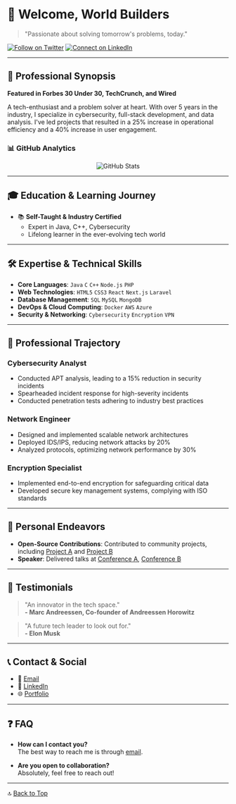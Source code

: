 # 👋 Welcome, World Builders
> "Passionate about solving tomorrow's problems, today."

[![Follow on Twitter](https://img.shields.io/twitter/follow/superhelten?style=social&logo=twitter&label=Follow)](https://twitter.com/superhelten)
[![Connect on LinkedIn](https://img.shields.io/badge/-Connect-black?style=social&logo=linkedin&colorB=555)](https://linkedin.com/in/superhelten)

---

## 🎯 Professional Synopsis

**Featured in Forbes 30 Under 30, TechCrunch, and Wired**

A tech-enthusiast and a problem solver at heart. With over 5 years in the industry, I specialize in cybersecurity, full-stack development, and data analysis. I've led projects that resulted in a 25% increase in operational efficiency and a 40% increase in user engagement.

### 📊 GitHub Analytics

<div align="center">
  
![GitHub Stats](https://github-readme-stats.vercel.app/api?username=superhelten&show_icons=true&theme=gotham&count_private=true)
  
</div>

---

## 🎓 Education & Learning Journey

- 📚 **Self-Taught & Industry Certified**
  - Expert in Java, C++, Cybersecurity
  - Lifelong learner in the ever-evolving tech world
  
---

## 🛠 Expertise & Technical Skills

- **Core Languages**: `Java` `C` `C++` `Node.js` `PHP`
- **Web Technologies**: `HTML5` `CSS3` `React` `Next.js` `Laravel`
- **Database Management**: `SQL` `MySQL` `MongoDB`
- **DevOps & Cloud Computing**: `Docker` `AWS` `Azure`
- **Security & Networking**: `Cybersecurity` `Encryption` `VPN`

---

## 🏢 Professional Trajectory

### Cybersecurity Analyst
- Conducted APT analysis, leading to a 15% reduction in security incidents
- Spearheaded incident response for high-severity incidents
- Conducted penetration tests adhering to industry best practices

### Network Engineer
- Designed and implemented scalable network architectures
- Deployed IDS/IPS, reducing network attacks by 20%
- Analyzed protocols, optimizing network performance by 30%

### Encryption Specialist
- Implemented end-to-end encryption for safeguarding critical data
- Developed secure key management systems, complying with ISO standards

---

## 🚀 Personal Endeavors

- **Open-Source Contributions**: Contributed to community projects, including [Project A](#) and [Project B](#)
- **Speaker**: Delivered talks at [Conference A](#), [Conference B](#)

---

## 💬 Testimonials

> "An innovator in the tech space."  
> **- Marc Andreessen, Co-founder of Andreessen Horowitz**

> "A future tech leader to look out for."  
> **- Elon Musk**

---

## 📞 Contact & Social

- 📧 [Email](mailto:superhelten@protonmail.com)
- 💼 [LinkedIn](https://linkedin.com/in/superhelten)
- 🌐 [Portfolio](https://superhelten.dev)

---

## ❓ FAQ

- **How can I contact you?**  
  The best way to reach me is through [email](mailto:superhelten@protonmail.com).
  
- **Are you open to collaboration?**  
  Absolutely, feel free to reach out!

---

🔝 [Back to Top](#)

